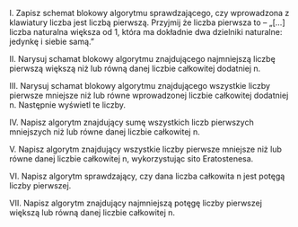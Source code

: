 I. Zapisz schemat blokowy algorytmu sprawdzającego, czy wprowadzona z klawiatury liczba jest liczbą pierwszą. Przyjmij że liczba pierwsza to – „[...] liczba naturalna większa od 1, która ma dokładnie dwa dzielniki naturalne: jedynkę i siebie samą.”

II. Narysuj schamat blokowy algorytmu znajdującego najmniejszą liczbę pierwszą większą niż lub równą danej liczbie całkowitej dodatniej n.

III. Narysuj schamat blokowy algorytmu znajdującego wszystkie liczby pierwsze mniejsze niż lub równe wprowadzonej liczbie całkowitej dodatniej n. Następnie wyświetl te liczby.

IV. Napisz algorytm znajdujący sumę wszystkich liczb pierwszych mniejszych niż lub równe danej liczbie całkowitej n.

V. Napisz algorytm znajdujący wszystkie liczby pierwsze mniejsze niż lub równe danej liczbie całkowitej n, wykorzystując sito Eratostenesa.

VI. Napisz algorytm sprawdzający, czy dana liczba całkowita n jest potęgą liczby pierwszej.

VII. Napisz algorytm znajdujący najmniejszą potęgę liczby pierwszej większą lub równą danej liczbie całkowitej n.
